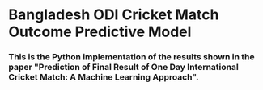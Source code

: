 # Bangladesh ODI Cricket Match Outcome Predictive Model

### This is the Python implementation of the results shown in the paper "Prediction of Final Result of One Day International Cricket Match: A Machine Learning Approach".


